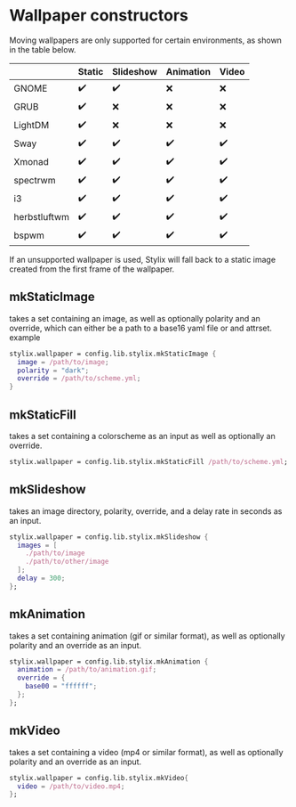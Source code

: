 # Wallpaper constructors

Moving wallpapers are only supported for certain environments, as shown in the table below.

|              | Static | Slideshow | Animation | Video |
|--------------|--------|-----------|-----------|-------|
| GNOME        | ✔️      | ✔️         | ❌         | ❌     |
| GRUB         | ✔️      | ❌         | ❌         | ❌     |
| LightDM      | ✔️      | ❌         | ❌         | ❌     |
| Sway         | ✔️      | ✔️         | ✔️         | ✔️     |
| Xmonad       | ✔️      | ✔️         | ✔️         | ✔️     |
| spectrwm     | ✔️      | ✔️         | ✔️         | ✔️     |
| i3           | ✔️      | ✔️         | ✔️         | ✔️     |
| herbstluftwm | ✔️      | ✔️         | ✔️         | ✔️     |
| bspwm        | ✔️      | ✔️         | ✔️         | ✔️     |

If an unsupported wallpaper is used, Stylix will fall back to a static image created
from the first frame of the wallpaper.

## mkStaticImage
takes a set containing an image, as well as optionally polarity and an override, which can either be a path to a base16 yaml file or and attrset.
example
```nix
stylix.wallpaper = config.lib.stylix.mkStaticImage {
  image = /path/to/image;
  polarity = "dark";
  override = /path/to/scheme.yml;
}
```
## mkStaticFill
takes a set containing a colorscheme as an input as well as optionally an override.
```nix
stylix.wallpaper = config.lib.stylix.mkStaticFill /path/to/scheme.yml;
```
## mkSlideshow
takes an image directory, polarity, override, and a delay rate in seconds as an input.
```nix
stylix.wallpaper = config.lib.stylix.mkSlideshow {
  images = [
    ./path/to/image
    ./path/to/other/image
  ];
  delay = 300;
};
```
## mkAnimation
takes a set containing animation (gif or similar format), as well as optionally polarity and an override as an input.
```nix
stylix.wallpaper = config.lib.stylix.mkAnimation {
  animation = /path/to/animation.gif;
  override = {
    base00 = "ffffff";
  };
};
```
## mkVideo
takes a set containing a video (mp4 or similar format), as well as optionally polarity and an override as an input.
```nix
stylix.wallpaper = config.lib.stylix.mkVideo{
  video = /path/to/video.mp4;
};
```
